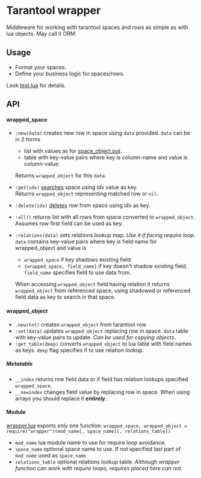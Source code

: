 # Tarantool wrapper
Middleware for working with tarantool spaces and rows as simple as with lua objects. May call it ORM.

## Usage
- Format your spaces.
- Define your business logic for spaces/rows.

Look [test.lua](./test.lua) for details.

## API
#### wrapped_space
- `:new(data)` creates new row in space using `data` provided. `data` can be in 2 forms
   - list with values as for [space_object.put](https://www.tarantool.io/en/doc/2.2/book/box/box_space/#box-space-replace).
   - table with key-value pairs where key is column-name and value is column-value.

  Returns `wrapped_object` for this `data`.
- `:get(idx)` [searches](https://www.tarantool.io/en/doc/2.2/book/box/box_space/#box-space-select) space using idx value as key. </br>
Returns `wrapped_object` representing matched row or `nil`.
- `:delete(idx)` [deletes](https://www.tarantool.io/en/doc/2.2/book/box/box_space/#box-space-delete) row from space using idx as key.
- `:all()` returns list with all rows from space converted to `wrapped_object`. </br> Assumes row first field can be used as key.
- `:relations(data)` sets relations lookup map. _Use it if facing require loop._ </br>
`data` contains key-value pairs where key is field name for wrapped_object
and value is
   - `wrapped_space` if key shadows existing field
   - `{wrapped_space, field_name}` if key doesn't shadow existing field. `field_name` specifies field to use data from.

  When accessing `wrapped_object` field having relation it returns `wrapped_object` from referenced space, using shadowed or referenced field data as key to search in that space.

#### wrapped_object
- `.new(tnt)` creates `wrapped_object` from tarantool row.
- `:set(data)` updates `wrapped_object` replacing row in space. `data` table with key-value pairs to update. _Can be used for copying objects_.
- `:get_table(deep)` converts `wrapped_object` to lua table with field names as keys. `deep` flag specifies if to use relation lookup.
##### Metatable
- `__index` returns row field data or if field has relation lookups specified `wrapped_space`.
- `__newindex` changes field value by replacing row in space. When using arrays you should replace it ___entirely___.

#### Module
[wrapper.lua](./wrapper.lua) exports only one function:
`wrapped_space, wrapped_object = require("wrapper")(mod_name[, space_name][, relations_table])`
- `mod_name` lua module name to use for require loop avoidance.
- `space_name` optional space name to use. If not specified last part of `mod_name` used as `space_name`
- `relations_table` optional relations lookup table. _Although wrapper function can work with require loops, requires placed here can not._
